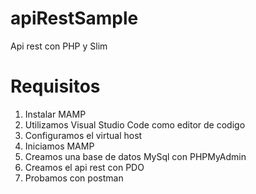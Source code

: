 # apiRestSample
Api rest con PHP y Slim

# Requisitos
1. Instalar MAMP
2. Utilizamos Visual Studio Code como editor de codigo
3. Configuramos el virtual host
4. Iniciamos MAMP
5. Creamos una base de datos MySql con PHPMyAdmin
6. Creamos el api rest con PDO
7. Probamos con postman
